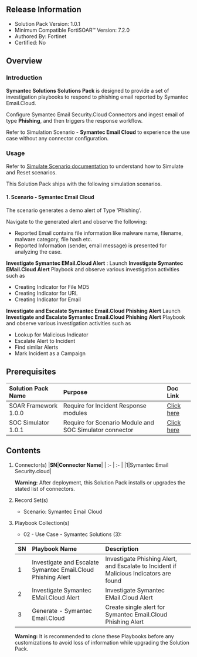 ## Release Information

- Solution Pack Version: 1.0.1
- Minimum Compatible FortiSOAR™ Version: 7.2.0
- Authored By: Fortinet
- Certified: No

## Overview

### Introduction

**Symantec Solutions Solutions Pack** is designed to provide a set of investigation playbooks to respond to phishing email reported by Symantec Email.Cloud.

Configure Symantec Email Security.Cloud Connectors and ingest email of type **Phishing**, and then triggers the response workflow.

Refer to Simulation Scenario - **Symantec Email Cloud** to experience the use case without any connector configuration.

### Usage

Refer to [Simulate Scenario documentation](https://github.com/fortinet-fortisoar/solution-pack-soc-simulator/blob/develop/docs/solution-pack-guide.md) to understand how to Simulate and Reset scenarios.

This Solution Pack ships with the following simulation scenarios.

#### 1. Scenario - Symantec Email Cloud

The scenario generates a demo alert of Type 'Phishing'.

Navigate to the generated alert and observe the following:

- Reported Email contains file information like malware name, filename, malware category, file hash etc.
- Reported Information (sender, email message) is presented for analyzing the case.

**Investigate Symantec EMail.Cloud Alert** : Launch **Investigate Symantec EMail.Cloud Alert** Playbook and observe various investigation activities such as

- Creating Indicator for File MD5
- Creating Indicator for URL
- Creating Indicator for Email

**Investigate and Escalate Symantec Email.Cloud Phishing Alert** Launch **Investigate and Escalate Symantec Email.Cloud Phishing Alert** Playbook and observe various investigation activities such as

- Lookup for Malicious Indicator
- Escalate Alert to Incident
- Find similar Alerts
- Mark Incident as a Campaign

## Prerequisites

|**Solution Pack Name**|**Purpose**|**Doc Link**|
| :- | :- | :- |
|SOAR Framework 1.0.0|Require for Incident Response modules|[Click here](https://github.com/fortinet-fortisoar/solution-pack-soar-framework/blob/develop/README.md)|
|SOC Simulator 1.0.1|Require for Scenario Module and SOC Simulator connector| [Click here](https://github.com/fortinet-fortisoar/solution-pack-soc-simulator/blob/develop/README.md)|

## Contents

1. Connector(s)
    |**SN**|**Connector Name**|
    | :- | :- |
    |1|Symantec Email Security.cloud|

     **Warning:** After deployment, this Solution Pack installs or upgrades the stated list of connectors.
2. Record Set(s)
    - Scenario: Symantec Email Cloud
3. Playbook Collection(s)
    - 02 - Use Case - Symantec Solutions (3):

    |**SN**|**Playbook Name**|**Description**|
    | :- | :- | :- |
    |1|Investigate and Escalate Symantec Email.Cloud Phishing Alert|Investigate Phishing Alert, and Escalate to Incident if Malicious Indicators are found|
    |2|Investigate Symantec EMail.Cloud Alert|Investigate Symantec EMail.Cloud Alert|
    |3|Generate - Symantec Email.Cloud | Create single alert for Symantec Email.Cloud Phishing Alert|

     **Warning:** It is recommended to clone these Playbooks before any customizations to avoid loss of information while upgrading the Solution Pack.
